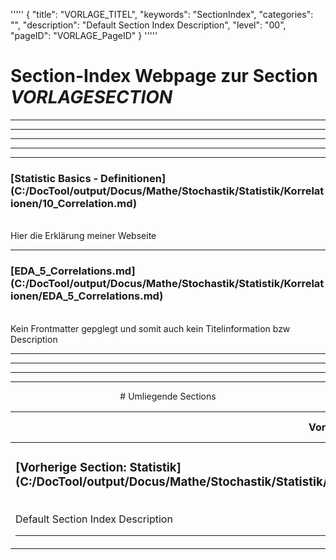 '''''
{
"title": "VORLAGE_TITEL",
"keywords": "SectionIndex",
"categories": "",
"description": "Default Section Index Description",
"level": "00",
"pageID": "VORLAGE_PageID"
}
'''''


<h1>Section-Index Webpage zur Section <i>VORLAGESECTION</i></h1>

<hr><hr><hr><hr><hr>


<h3>[Statistic Basics - Definitionen](C:/DocTool/output/Docus/Mathe/Stochastik/Statistik/Korrelationen/10_Correlation.md)</h3><br>Hier die Erklärung meiner Webseite<hr>


<h3>[EDA_5_Correlations.md](C:/DocTool/output/Docus/Mathe/Stochastik/Statistik/Korrelationen/EDA_5_Correlations.md)</h3><br>Kein Frontmatter gepglegt und somit auch kein Titelinformation bzw Description<hr><center><hr><hr><hr> # Umliegende Sections
 </h2><br><table><thead> <tr> <th><center>Vorgelagerte Section</center></th> <th><center>Nachgelagerte Section</center></th></tr></thead><tbody><tr><td><h3>[Vorherige Section: Statistik](C:/DocTool/output/Docus/Mathe/Stochastik/Statistik/SectionIndex_DocTooloutputDocusMatheStochastikStatistik.html)</h3><br>Default Section Index Description<hr></td><td>Es gibt keine weiteren nachgelagerten Sections</td></tr></tbody></table>